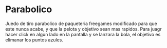 # Parabolico
Juedo de tiro parabolico de paqueteria freegames modificado para que este nunca acabe, y que la pelota y objetivo sean mas rapidos.
Para juagr hacer click en algun lado en la pantalla y se lanzara la bola, el objetivo es elimanar los puntos azules.
